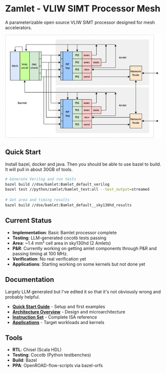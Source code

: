 # Zamlet - VLIW SIMT Processor Mesh

A parameterizable open source VLIW SIMT processor designed for mesh accelerators.

![Bamlet Flow](docs/diagrams/bamlet_flow.png)

## Quick Start

Install bazel, docker and java. Then you should be able to use bazel to build.
It will pull in about 30GB of tools.

```bash
# Generate Verilog and run tests
bazel build //dse/bamlet:Bamlet_default_verilog
bazel test //python/zamlet/bamlet_test:all --test_output=streamed

# Get area and timing results
bazel build //dse/bamlet:Bamlet_default__sky130hd_results
```

## Current Status

- **Implementation**: Basic Bamlet processor complete
- **Testing**: LLM-generated cocotb tests passing
- **Area**: ~1.4 mm² cell area in sky130hd (2 Amlets)
- **P&R**: Currently working on getting amlet components through P&R and passing timing at 100 MHz.
- **Verification**: No real verification yet
- **Applications**: Starting working on some kernels but not done yet

## Documentation

Largely LLM generated but I've edited it so that it's not obviously wrong and probably helpful.

- **[Quick Start Guide](docs/quickstart.md)** - Setup and first examples
- **[Architecture Overview](docs/architecture.md)** - Design and microarchitecture
- **[Instruction Set](docs/instruction-set.md)** - Complete ISA reference
- **[Applications](docs/applications.md)** - Target workloads and kernels

## Tools

- **RTL**: Chisel (Scala HDL)
- **Testing**: Cocotb (Python testbenches)
- **Build**: Bazel
- **PPA**: OpenROAD-flow-scripts via bazel-orfs
